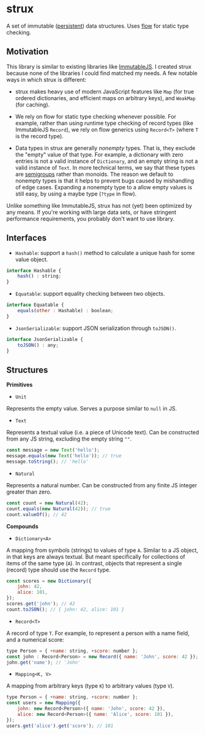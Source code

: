 
# strux

A set of immutable ([persistent](https://en.wikipedia.org/wiki/Persistent_data_structure)) data structures. Uses [flow](https://flow.org) for static type checking.


## Motivation

This library is similar to existing libraries like [ImmutableJS](https://facebook.github.io/immutable-js). I created strux because none of the libraries I could find matched my needs. A few notable ways in which strux is different:

* strux makes heavy use of modern JavaScript features like `Map` (for true ordered dictionaries, and efficient maps on arbitrary keys), and `WeakMap` (for caching).

* We rely on flow for static type checking whenever possible. For example, rather than using runtime type checking of record types (like ImmutableJS `Record`), we rely on flow generics using `Record<T>` (where `T` is the record type).

* Data types in strux are generally *nonempty* types. That is, they exclude the "empty" value of that type. For example, a dictionary with zero entries is not a valid instance of `Dictionary`, and an empty string is not a valid instance of `Text`. In more technical terms, we say that these types are [semigroups](https://en.wikipedia.org/wiki/Semigroup) rather than monoids. The reason we default to nonempty types is that it helps to prevent bugs caused by mishandling of edge cases. Expanding a nonempty type to a allow empty values is still easy, by using a maybe type (`?type` in flow).

Unlike something like ImmutableJS, strux has not (yet) been optimized by any means. If you're working with large data sets, or have stringent performance requirements, you probably don't want to use library.


## Interfaces

* `Hashable`: support a `hash()` method to calculate a unique hash for some value object.

```js
interface Hashable {
    hash() : string;
}
```

* `Equatable`: support equality checking between two objects.

```js
interface Equatable {
    equals(other : Hashable) : boolean;
}
```

* `JsonSerializable`: support JSON serialization through `toJSON()`.

```js
interface JsonSerializable {
    toJSON() : any;
}
```


## Structures

**Primitives**

* `Unit`

Represents the empty value. Serves a purpose similar to `null` in JS.


* `Text`

Represents a textual value (i.e. a piece of Unicode text). Can be constructed from any JS string, excluding the empty string `""`.

```js
const message = new Text('hello');
message.equals(new Text('hello')); // true
message.toString(); // 'hello'
```


* `Natural`

Represents a natural number. Can be constructed from any finite JS integer greater than zero.

```js
const count = new Natural(42);
count.equals(new Natural(42)); // true
count.valueOf(); // 42
```


**Compounds**

* `Dictionary<A>`

A mapping from symbols (strings) to values of type `A`. Similar to a JS object, in that keys are always textual. But meant specifically for collections of items of the same type (`A`). In contrast, objects that represent a single (record) type should use the `Record` type.

```js
const scores = new Dictionary({
    john: 42,
    alice: 101,
});
scores.get('john'); // 42
count.toJSON(); // { john: 42, alice: 101 }
```

* `Record<T>`

A record of type `T`. For example, to represent a person with a name field, and a numerical score:

```js
type Person = { +name: string, +score: number };
const john : Record<Person> = new Record({ name: 'John', score: 42 });
john.get('name'); // 'John'
```

* `Mapping<K, V>`

A mapping from arbitrary keys (type `K`) to arbitrary values (type `V`).

```js
type Person = { +name: string, +score: number };
const users = new Mapping({
    john: new Record<Person>({ name: 'John', score: 42 }),
    alice: new Record<Person>({ name: 'Alice', score: 101 }),
});
users.get('alice').get('score'); // 101
```
